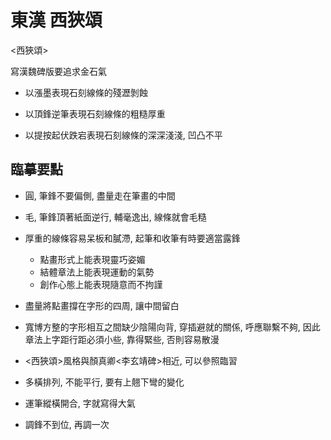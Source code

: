 # 東漢 西狹頌

<西狹頌>

寫漢魏碑版要追求金石氣

- 以漲墨表現石刻線條的殘瀝剝蝕

- 以頂鋒逆筆表現石刻線條的粗糙厚重

- 以提按起伏跌宕表現石刻線條的深深淺淺, 凹凸不平

## 臨摹要點

- 圓, 筆鋒不要偏側, 盡量走在筆畫的中間

- 毛, 筆鋒頂著紙面逆行, 輔毫逸出, 線條就會毛糙

- 厚重的線條容易呆板和膩滯, 起筆和收筆有時要適當露鋒

  - 點畫形式上能表現靈巧姿媚
  - 結體章法上能表現運動的氣勢
  - 創作心態上能表現隨意而不拘謹

- 盡量將點畫撐在字形的四周, 讓中間留白

- 寬博方整的字形相互之間缺少陰陽向背, 穿插避就的關係, 呼應聯繫不夠, 因此章法上字距行距必須小些, 靠得緊些, 否則容易散漫

- <西狹頌>風格與顏真卿<李玄靖碑>相近, 可以參照臨習

- 多橫排列, 不能平行, 要有上翹下彎的變化

- 運筆縱橫開合, 字就寫得大氣

- 調鋒不到位, 再調一次